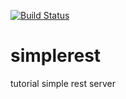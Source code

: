 [![Build Status](https://travis-ci.org/perigee/simplerest.svg?branch=master)](https://travis-ci.org/perigee/simplerest)

# simplerest
tutorial simple rest server
